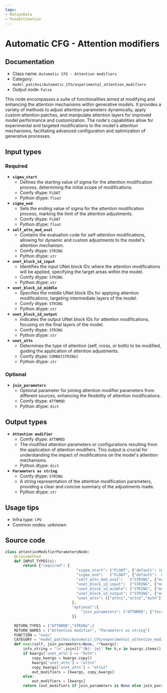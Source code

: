 ```yaml
---
tags:
- MotionData
- PoseEstimation
---
```


# Automatic CFG - Attention modifiers
## Documentation
- Class name: `Automatic CFG - Attention modifiers`
- Category: `model_patches/Automatic_CFG/experimental_attention_modifiers`
- Output node: `False`

This node encompasses a suite of functionalities aimed at modifying and enhancing the attention mechanisms within generative models. It provides a variety of methods to adjust attention parameters dynamically, apply custom attention patches, and manipulate attention layers for improved model performance and customization. The node's capabilities allow for experimental and targeted modifications to the model's attention mechanisms, facilitating advanced configuration and optimization of generative processes.
## Input types
### Required
- **`sigma_start`**
    - Defines the starting value of sigma for the attention modification process, determining the initial scope of modifications.
    - Comfy dtype: `FLOAT`
    - Python dtype: `float`
- **`sigma_end`**
    - Sets the ending value of sigma for the attention modification process, marking the limit of the attention adjustments.
    - Comfy dtype: `FLOAT`
    - Python dtype: `float`
- **`self_attn_mod_eval`**
    - Contains the evaluation code for self-attention modifications, allowing for dynamic and custom adjustments to the model's attention mechanism.
    - Comfy dtype: `STRING`
    - Python dtype: `str`
- **`unet_block_id_input`**
    - Identifies the input UNet block IDs where the attention modifications will be applied, specifying the target areas within the model.
    - Comfy dtype: `STRING`
    - Python dtype: `str`
- **`unet_block_id_middle`**
    - Specifies the middle UNet block IDs for applying attention modifications, targeting intermediate layers of the model.
    - Comfy dtype: `STRING`
    - Python dtype: `str`
- **`unet_block_id_output`**
    - Indicates the output UNet block IDs for attention modifications, focusing on the final layers of the model.
    - Comfy dtype: `STRING`
    - Python dtype: `str`
- **`unet_attn`**
    - Determines the type of attention (self, cross, or both) to be modified, guiding the application of attention adjustments.
    - Comfy dtype: `COMBO[STRING]`
    - Python dtype: `str`
### Optional
- **`join_parameters`**
    - Optional parameter for joining attention modifier parameters from different sources, enhancing the flexibility of attention modifications.
    - Comfy dtype: `ATTNMOD`
    - Python dtype: `dict`
## Output types
- **`Attention modifier`**
    - Comfy dtype: `ATTNMOD`
    - The modified attention parameters or configurations resulting from the application of attention modifiers. This output is crucial for understanding the impact of modifications on the model's attention mechanisms.
    - Python dtype: `dict`
- **`Parameters as string`**
    - Comfy dtype: `STRING`
    - A string representation of the attention modification parameters, providing a clear and concise summary of the adjustments made.
    - Python dtype: `str`
## Usage tips
- Infra type: `CPU`
- Common nodes: unknown


## Source code
```python
class attentionModifierParametersNode:
    @classmethod
    def INPUT_TYPES(s):
        return {"required": {
                                "sigma_start": ("FLOAT", {"default": 1000, "min": 0.0, "max": 10000.0, "step": 0.1, "round": 0.01}),
                                "sigma_end":   ("FLOAT", {"default":  0, "min": 0.0, "max": 10000.0, "step": 0.1, "round": 0.01}),
                                "self_attn_mod_eval":   ("STRING", {"multiline": True }, {"default": ""}),
                                "unet_block_id_input":  ("STRING", {"multiline": False}, {"default": ""}),
                                "unet_block_id_middle": ("STRING", {"multiline": False}, {"default": ""}),
                                "unet_block_id_output": ("STRING", {"multiline": False}, {"default": ""}),
                                "unet_attn": (["attn1","attn2","both"],),
                              },
                              "optional":{
                                  "join_parameters": ("ATTNMOD", {"forceInput": True}),
                              }}
    
    RETURN_TYPES = ("ATTNMOD","STRING",)
    RETURN_NAMES = ("Attention modifier", "Parameters as string")
    FUNCTION = "exec"
    CATEGORY = "model_patches/Automatic_CFG/experimental_attention_modifiers"
    def exec(self, join_parameters=None, **kwargs):
        info_string = "\n".join([f"{k}: {v}" for k,v in kwargs.items() if v != ""])
        if kwargs['unet_attn'] == "both":
            copy_kwargs = kwargs.copy()
            kwargs['unet_attn'] = "attn1"
            copy_kwargs['unet_attn'] = "attn2"
            out_modifiers = [kwargs, copy_kwargs]
        else:
            out_modifiers = [kwargs]
        return (out_modifiers if join_parameters is None else join_parameters + out_modifiers, info_string, )

```

